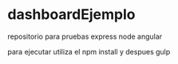 # dashboardEjemplo
repositorio para pruebas express node angular

para ejecutar utiliza el npm install y despues gulp
